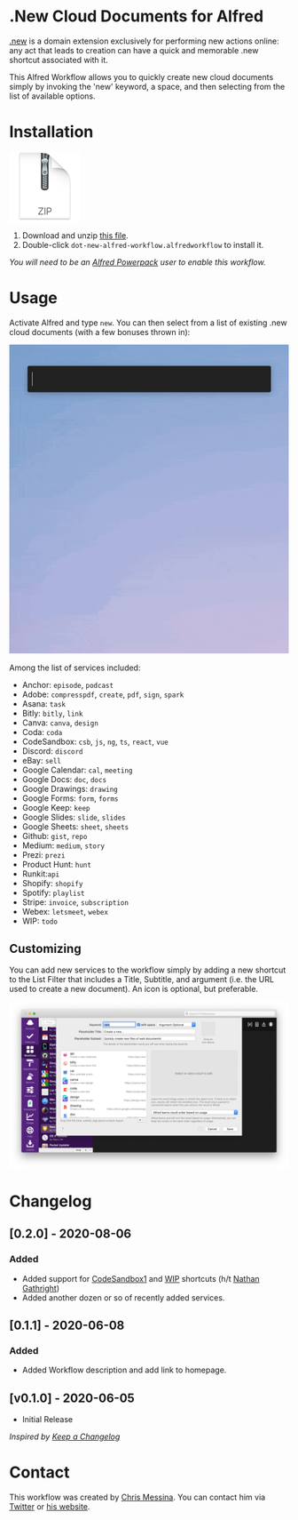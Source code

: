 # .New Cloud Documents for Alfred

[.new](https://whats.new/) is a domain extension exclusively for performing new actions online: any act that leads to creation can have a quick and memorable .new shortcut associated with it.

This Alfred Workflow allows you to quickly create new cloud documents simply by invoking the 'new' keyword, a space, and then selecting from the list of available options.

# Installation

<a href="https://github.com/chrismessina/alfred-app/raw/master/workflows/new-cloud-documents/dot-new-alfred-workflow.zip"><img src="../../assets/icon-zip.png" alt="Zip File Icon" width="128" height="128" align="center"></a>

1. Download and unzip [this file](https://github.com/chrismessina/alfred-app/raw/master/workflows/new-cloud-documents/dot-new-alfred-workflow.zip).
2. Double-click `dot-new-alfred-workflow.alfredworkflow` to install it.

_You will need to be an [Alfred Powerpack](https://www.alfredapp.com/powerpack/) user to enable this workflow._

# Usage

Activate Alfred and type `new`. You can then select from a list of existing .new cloud documents (with a few bonuses thrown in):

<img src="./assets/images/preview-animated.gif">

Among the list of services included:

* Anchor: `episode`, `podcast`
* Adobe: `compresspdf`, `create`, `pdf`, `sign`, `spark`
* Asana: `task`
* Bitly: `bitly`, `link`
* Canva: `canva`, `design`
* Coda: `coda`
* CodeSandbox: `csb`, `js`, `ng`, `ts`, `react`, `vue`
* Discord: `discord`
* eBay: `sell`
* Google Calendar: `cal`, `meeting`
* Google Docs: `doc`, `docs`
* Google Drawings: `drawing`
* Google Forms: `form`, `forms`
* Google Keep: `keep`
* Google Slides: `slide`, `slides`
* Google Sheets: `sheet`, `sheets`
* Github: `gist`, `repo`
* Medium: `medium`, `story`
* Prezi: `prezi`
* Product Hunt: `hunt`
* Runkit:`api`
* Shopify: `shopify`
* Spotify: `playlist`
* Stripe: `invoice`, `subscription`
* Webex: `letsmeet`, `webex`
* WIP: `todo`

## Customizing

You can add new services to the workflow simply by adding a new shortcut to the List Filter that includes a Title, Subtitle, and argument (i.e. the URL used to create a new document). An icon is optional, but preferable.

<img src="./assets/images/workflow-ui.png">

# Changelog

## [0.2.0] - 2020-08-06

### Added
- Added support for [CodeSandbox](https://codesandbox.io/)[1](https://twitter.com/compuives/status/1291020566221205511?s=21) and [WIP](https://wip.chat/) shortcuts (h/t [Nathan Gathright](https://nathangathright.com/))
- Added another dozen or so of recently added services.

## [0.1.1] - 2020-06-08

### Added
- Added Workflow description and add link to homepage.

## [v0.1.0] - 2020-06-05
- Initial Release

_Inspired by [Keep a Changelog](https://keepachangelog.com/)_

# Contact

This workflow was created by [Chris Messina](https://chrismessina.me). You can contact him via [Twitter](https://twitter.com/@chrismessina) or [his website](https://chrismessina.me/contact).
